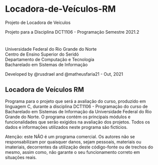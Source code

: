 # Locadora-de-Veículos-RM
Projeto de Locadora de Veículos

Projeto para a Disciplina DCT1106 - Programação
Semestre 2021.2

#

Universidade Federal do Rio Grande do Norte \
Centro de Ensino Superior do Seridó \
Departamento de Computação e Tecnologia \
Bacharelado em Sistemas de Informação

Developed by @rusdrael and @matheusfaria21 - Out, 2021

## Locadora de Veículos RM

Programa para o projeto que será a avaliação do curso, produzido em linguagem C, durante a disciplina DCT1106 - Programação do curso de Bacharelado em Sistemas de Informação da Universidade Federal do Rio Grande do Norte. O programa contém os principais módulos e funcionalidades que serão exigidos na avaliação dos projetos. Todos os dados e informações utilizados neste programa são fictícios. 

Atenção: este NÃO é um programa comercial. Os autores não se responsabilizam por quaisquer danos, sejam pessoais, materiais ou imateriais, decorrentes da utilização deste código-fonte ou de trechos do mesmo, assim como, não garante o seu funcionamento correto em situações reais.
